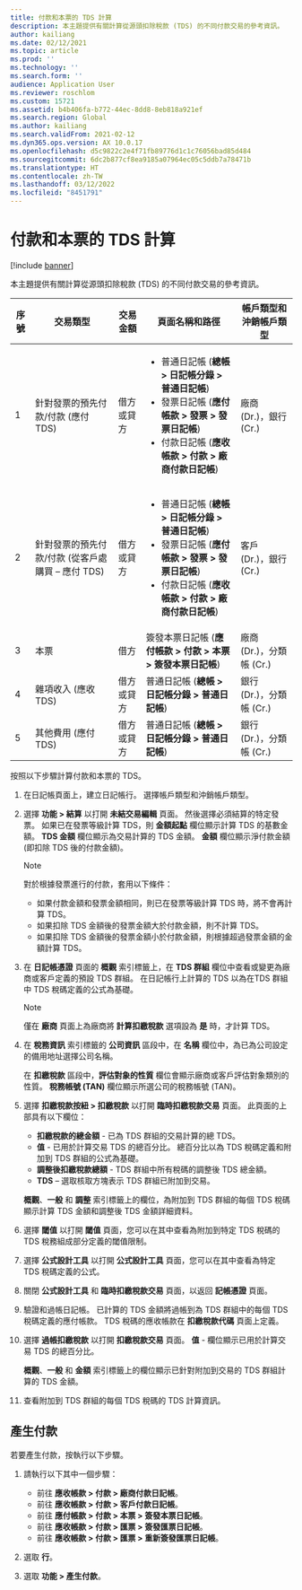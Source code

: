 ```yaml
---
title: 付款和本票的 TDS 計算
description: 本主題提供有關計算從源頭扣除稅款 (TDS) 的不同付款交易的參考資訊。
author: kailiang
ms.date: 02/12/2021
ms.topic: article
ms.prod: ''
ms.technology: ''
ms.search.form: ''
audience: Application User
ms.reviewer: roschlom
ms.custom: 15721
ms.assetid: b4b406fa-b772-44ec-8dd8-8eb818a921ef
ms.search.region: Global
ms.author: kailiang
ms.search.validFrom: 2021-02-12
ms.dyn365.ops.version: AX 10.0.17
ms.openlocfilehash: d5c9822c2e4f71fb89776d1c1c76056bad85d484
ms.sourcegitcommit: 6dc2b877cf8ea9185a07964ec05c5ddb7a78471b
ms.translationtype: HT
ms.contentlocale: zh-TW
ms.lasthandoff: 03/12/2022
ms.locfileid: "8451791"
---
```

# <a name="tds-calculation-on-payments-and-promissory-notes"></a>付款和本票的 TDS 計算

[!include [banner](../includes/banner.md)]

本主題提供有關計算從源頭扣除稅款 (TDS) 的不同付款交易的參考資訊。

| 序號 | 交易類型 | 交易金額 | 頁面名稱和路徑 | 帳戶類型和沖銷帳戶類型 |
|---------------|------------------|--------------------|--------------------|--------------------------------------|
| 1             | 針對發票的預先付款/付款 (應付 TDS) | 借方或貸方 | <ul><li>普通日記帳 (**總帳 \> 日記帳分錄 \> 普通日記帳**)</li><li>發票日記帳 (**應付帳款 \> 發票 \> 發票日記帳**)</li><li>付款日記帳 (**應收帳款 \> 付款 \> 廠商付款日記帳**)</li></ul> | 廠商 (Dr.)，銀行 (Cr.) |
| 2             | 針對發票的預先付款/付款 (從客戶處購買 – 應付 TDS) | 借方或貸方 | <ul><li>普通日記帳 (**總帳 \> 日記帳分錄 \> 普通日記帳**)</li><li>發票日記帳 (**應付帳款 \> 發票 \> 發票日記帳**)</li><li>付款日記帳 (**應收帳款 \> 付款 \> 廠商付款日記帳**)</li></ul> | 客戶 (Dr.)，銀行 (Cr.) |
| 3             | 本票 | 借方 | 簽發本票日記帳 (**應付帳款 \> 付款 \> 本票 \> 簽發本票日記帳**) | 廠商 (Dr.)，分類帳 (Cr.) |
| 4             | 雜項收入 (應收 TDS) | 借方或貸方 | 普通日記帳 (**總帳 \> 日記帳分錄 \> 普通日記帳**) | 銀行 (Dr.)，分類帳 (Cr.) |
| 5             | 其他費用 (應付 TDS) | 借方或貸方 | 普通日記帳 (**總帳 \> 日記帳分錄 \> 普通日記帳**) | 銀行 (Dr.)，分類帳 (Cr.) |

按照以下步驟計算付款和本票的 TDS。

1. 在日記帳頁面上，建立日記帳行。 選擇帳戶類型和沖銷帳戶類型。
2. 選擇 **功能 \> 結算** 以打開 **未結交易編輯** 頁面。 然後選擇必須結算的特定發票。 如果已在發票等級計算 TDS，則 **金額起點** 欄位顯示計算 TDS 的基數金額。 **TDS 金額** 欄位顯示為交易計算的 TDS 金額。 **金額** 欄位顯示淨付款金額 (即扣除 TDS 後的付款金額)。

    > [!NOTE]
    > 對於根據發票進行的付款，套用以下條件：
    >
    > - 如果付款金額和發票金額相同，則已在發票等級計算 TDS 時，將不會再計算 TDS。
    > - 如果扣除 TDS 金額後的發票金額大於付款金額，則不計算 TDS。
    > - 如果扣除 TDS 金額後的發票金額小於付款金額，則根據超過發票金額的金額計算 TDS。

3. 在 **日記帳憑證** 頁面的 **概觀** 索引標籤上，在 **TDS 群組** 欄位中查看或變更為廠商或客戶定義的預設 TDS 群組。 在日記帳行上計算的 TDS 以為在TDS 群組中 TDS 稅碼定義的公式為基礎。

    > [!NOTE]
    > 僅在 **廠商** 頁面上為廠商將 **計算扣繳稅款** 選項設為 **是** 時，才計算 TDS。

4. 在 **稅務資訊** 索引標籤的 **公司資訊** 區段中，在 **名稱** 欄位中，為已為公司設定的備用地址選擇公司名稱。

    在 **扣繳稅款** 區段中，**評估對象的性質** 欄位會顯示廠商或客戶評估對象類別的性質。 **稅務帳號 (TAN)** 欄位顯示所選公司的稅務帳號 (TAN)。

5. 選擇 **扣繳稅款按紐 \> 扣繳稅款** 以打開 **臨時扣繳稅款交易** 頁面。 此頁面的上部具有以下欄位：

    - **扣繳稅款的總金額** - 已為 TDS 群組的交易計算的總 TDS。
    - **值** - 已用於計算交易 TDS 的總百分比。 總百分比以為 TDS 稅碼定義和附加到 TDS 群組的公式為基礎。
    - **調整後扣繳稅款總額** - TDS 群組中所有稅碼的調整後 TDS 總金額。
    - **TDS** – 選取核取方塊表示 TDS 群組已附加到交易。

    **概觀**、**一般** 和 **調整** 索引標籤上的欄位，為附加到 TDS 群組的每個 TDS 稅碼顯示計算 TDS 金額和調整後 TDS 金額詳細資料。

6. 選擇 **閾值** 以打開 **閾值** 頁面，您可以在其中查看為附加到特定 TDS 稅碼的 TDS 稅務組成部分定義的閾值限制。
7. 選擇 **公式設計工具** 以打開 **公式設計工具** 頁面，您可以在其中查看為特定 TDS 稅碼定義的公式。
8. 關閉 **公式設計工具** 和 **臨時扣繳稅款交易** 頁面，以返回 **記帳憑證** 頁面。
9. 驗證和過帳日記帳。 已計算的 TDS 金額將過帳到為 TDS 群組中的每個 TDS 稅碼定義的應付帳款。 TDS 稅碼的應收帳款在 **扣繳稅款代碼** 頁面上定義。
10. 選擇 **過帳扣繳稅款** 以打開 **扣繳稅款交易** 頁面。 **值** - 欄位顯示已用於計算交易 TDS 的總百分比。

    **概觀**、**一般** 和 **金額** 索引標籤上的欄位顯示已針對附加到交易的 TDS 群組計算的 TDS 金額。

11. 查看附加到 TDS 群組的每個 TDS 稅碼的 TDS 計算資訊。

## <a name="generate-payments"></a>產生付款

若要產生付款，按執行以下步驟。

1. 請執行以下其中一個步驟：

    - 前往 **應收帳款 \> 付款 \> 廠商付款日記帳**。
    - 前往 **應收帳款 \> 付款 \> 客戶付款日記帳**。
    - 前往 **應付帳款 \> 付款 \> 本票 \> 簽發本票日記帳**。
    - 前往 **應收帳款 \> 付款 \> 匯票 \> 簽發匯票日記帳**。
    - 前往 **應收帳款 \> 付款 \> 匯票 \> 重新簽發匯票日記帳**。

2. 選取 **行**。
3. 選取 **功能 \> 產生付款**。
